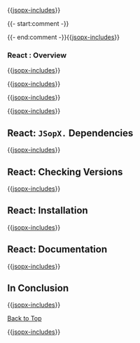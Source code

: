 ﻿{{[jsopx-includes](AllGlobal/Master/Includes/Content/Template/Technologies/React/Header.md)}}

{{- start:comment -}}
<!-- START JSOPX NOVA DOCX HEADER
group: 'Technologies'
subGroup: 'React'
isDraft: true
isProductionReady: true
toc: true
END JSOPX NOVA DOCX HEADER -->
{{- end:comment -}}{{[jsopx-includes](AllGlobal/Master/Includes/Content/Common/Draft-Notice.md)}}

### React : Overview

{{[jsopx-includes](AllGlobal/Master/Includes/Content/Template/Technologies/React/Overview.md)}}

{{[jsopx-includes](AllGlobal/Master/Includes/Content/Common/Current-Phase.md)}}

{{[jsopx-includes](AllGlobal/Master/Includes/Content/Template/Technologies/React/BodyContent.md)}}

{{[jsopx-includes](AllGlobal/Master/Includes/Content/Common/Alerts-Current.md)}}


## React: `JSopX.` Dependencies

{{[jsopx-includes](AllGlobal/Master/Includes/Content/Template/Technologies/React/JsopxDependencies.md)}}


## React: Checking Versions

{{[jsopx-includes](AllGlobal/Master/Includes/Content/Template/Technologies/React/CheckingVersions.md)}}


## React: Installation

{{[jsopx-includes](AllGlobal/Master/Includes/Content/Template/Technologies/React/Installation.md)}}

## React: Documentation

{{[jsopx-includes](AllGlobal/Master/Includes/Content/Template/Technologies/React/Documentation.md)}}

## In Conclusion

{{[jsopx-includes](AllGlobal/Master/Includes/Content/Template/Technologies/React/InConclusion.md)}}

[Back to Top](#table-of-contents)

{{[jsopx-includes](AllGlobal/Master/Includes/Content/Layout/Footer.md)}}